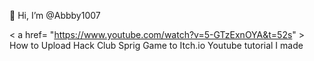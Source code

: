 👋 Hi, I’m @Abbby1007


< a href= "https://www.youtube.com/watch?v=5-GTzExnOYA&t=52s" > How to Upload Hack Club Sprig Game to Itch.io Youtube tutorial I made </a>

<!---
Abbby1007/Abbby1007 is a ✨ special ✨ repository because its `README.md` (this file) appears on your GitHub profile.
You can click the Preview link to take a look at your changes.
--->
